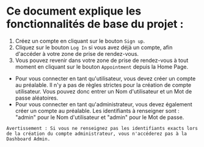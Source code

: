 # Ce document explique les fonctionnalités de base du projet :

1. Créez un compte en cliquant sur le bouton ```Sign up```.
2. Cliquez sur le bouton ```Log In``` si vous avez déjà un compte, afin d'accéder à votre zone de prise de rendez-vous.
3. Vous pouvez revenir dans votre zone de prise de rendez-vous à tout moment en cliquant sur le bouton ```Appointment``` depuis la Home Page.

* Pour vous connecter en tant qu'utilisateur, vous devez créer un compte au préalable. Il n'y a pas de règles strictes pour la création de compte utilisateur. Vous pouvez donc entrer un Nom d'utilisateur et un Mot de passe aléatoires.
* Pour vous connecter en tant qu'administrateur, vous devez également créer un compte au préalable. Les identifiants à renseigner sont : "admin" pour le Nom d'utilisateur et "admin" pour le Mot de passe.

```Avertissement : Si vous ne renseignez pas les identifiants exacts lors de la création du compte administrateur, vous n'accéderez pas à la Dashboard Admin.```
